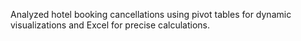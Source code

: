 Analyzed hotel booking cancellations using pivot tables for dynamic visualizations and Excel for precise calculations. 
